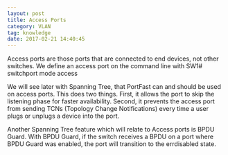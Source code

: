 ```yaml
---
layout: post
title: Access Ports
category: VLAN
tag: knowledge
date: 2017-02-21 14:40:45
---
```

Access ports are those ports that are connected to end devices, not other switches. We define an access port on the command line with 
SW1# switchport mode access

We will see later with Spanning Tree, that PortFast can and should be used on access ports. This does two things. First, it allows the port to skip the listening phase for faster availability. Second, it prevents the access port from sending TCNs (Topology Change Notifications) every time a user plugs or unplugs a device into the port.

Another Spanning Tree feature which will relate to Access ports is BPDU Guard. With BPDU Guard, if the switch receives a BPDU on a port where BPDU Guard was enabled, the port will transition to the errdisabled state.